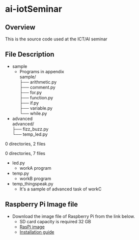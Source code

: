 # ai-iotSeminar

## Overview
This is the source code used at the ICT/AI seminar

## File Description
* sample
    * Programs in appendix
    <br>sample/ <br> 
        ├── arithmetic.py <br>
        ├── comment.py <br>
        ├── for.py <br>
        ├── function.py <br>
        ├── if.py <br>
        ├── variable.py <br>
        └── while.py <br>
* advanced
        <br>advanced/<br>
        ├── fizz_buzz.py <br>
        └── temp_led.py <br>

0 directories, 2 files

0 directories, 7 files

* led.py
    * workA program
* temp.py
    * workB program
* temp_thingspeak.py
    * It's a sample of advanced task of workC

## Raspberry Pi Image file
* Download the image file of Raspberry Pi from the link below.
    * SD card capacity is required 32 GB
    * [RasPi image](https://www.minelab.jp/public_data/raspi_img.zip)
    * [Installation guide](https://www.raspberrypi.org/documentation/installation/installing-images/README.md)
